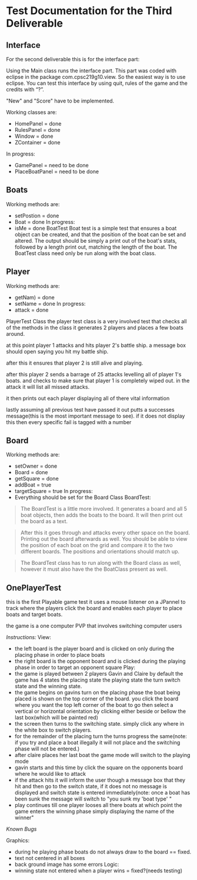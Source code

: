 # Test Documentation for the Third Deliverable #


## Interface ##
For the second deliverable this is for the interface part:

Using the Main class runs the interface part. This part was coded with eclipse in the package com.cpsc219g10.view. So the easiest way is to use eclipse.
You can test this interface by using quit, rules of the game and the credits with “?”.

"New" and "Score" have to be implemented.

Working classes are:
  * HomePanel = done
  * RulesPanel = done
  * Window = done
  * ZContainer = done

In progress:
  * GamePanel = need to be done
  * PlaceBoatPanel = need to be done

## Boats ##


Working methods are:
  * setPostion = done
  * Boat = done
In progress:
  * isMe = done
BoatTest
Boat test is a simple test that ensures a boat object can be created, and that the position of the boat can be set and altered.
The output should be simply a print out of the boat's stats, followed by a length print out, matching the length of the boat.
The BoatTest class need only be run along with the boat class.

## Player ##


Working methods are:
  * getNam) = done
  * setName = done
In progress:
  * attack = done

PlayerTest Class
the player test class is a very involved test that checks all of the methods in the class
it generates 2 players and places a few boats around.

at this point player 1 attacks and hits player 2's battle ship. a message box should open saying you hit my battle ship.

after this it ensures that player 2 is still alive and playing.

after this player 2 sends a barrage of 25 attacks levelling all of player 1's boats. and checks to make sure that player 1 is completely wiped out. in the attack it will list all missed attacks.

it then prints out each player displaying all of there vital information

lastly assuming all previous test have passed it out putts a successes message(this is the most important message to see). if it does not display this then every specific fail is tagged with a number
## Board ##


Working methods are:
  * setOwner = done
  * Board = done
  * getSquare = done
  * addBoat = true
  * targetSquare = true
In progress:
  * Everything should be set for the Board Class
BoardTest:
> The BoardTest is a little more involved. It generates a board and all 5 boat objects, then adds the boats to the board. It will then print out the board as a text.

> After this it goes through and attacks every other space on the board. Printing out the board afterwards as well.
> You should be able to view the position of each boat on the grid and compare it to the two different boards. The positions and orientations should match up.

> The BoardTest class has to run along with the Board class as well, however it must also have the the BoatClass present as well.

## OnePlayerTest ##
this is the first Playable game test it uses a mouse listener on a JPannel to track where the players click the board and enables each player to place boats and target boats.

the game is a one computer PVP that involves switching computer users

_Instructions:_
View:
  * the left board is the player board and is clicked on only during the placing phase in order to place boats
  * the right board is the opponent board and is clicked during the playing phase in order to target an opponent square
Play:
  * the game is played between 2 players Gavin and Claire by default  the game has 4 states the placing state the playing state the turn switch state and the winning state.
  * the game begins on gavins turn on the placing phase the boat being placed is shown on the top corner of the board. you click the board where you want the top left corner of the boat to go then select a vertical or horizontal orientation by clicking either beside or bellow the last box(which will be painted red)
  * the screen then turns to the switching state. simply click any where in the white box to switch players.
  * for the remainder of the placing turn the turns progress the same(note: if you try and place a boat illegally it will not place and the switching phase will not be entered.)
  * after claire places her last boat the game mode will switch to the playing mode
  * gavin starts and this time by click the square on the opponents board where he would like to attack
  * if the attack hits it will inform the user though a message box that they hit and then go to the switch state, if it does not no message is displayed and switch state is entered immediately(note: once a boat has been sunk the message will switch to "you sunk my 'boat type' "
  * play continues till one player looses all there boats at which point the game enters the winning phase simply displaying the name of the winner"

_Known Bugs_

Graphics:
  * during he playing phase boats do not always draw to the board == fixed.
  * text not centered in all boxes
  * back ground image has some errors
Logic:
  * winning state not entered when a player wins = fixed?(needs testing)